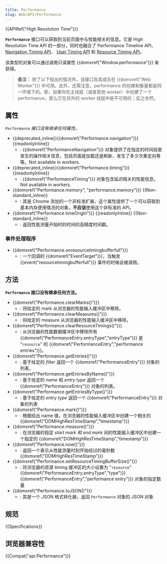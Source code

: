 ```yaml
---
title: Performance
slug: Web/API/Performance
---
```


{{APIRef("High Resolution Time")}}

**`Performance`** 接口可以获取到当前页面中与性能相关的信息。它是 High Resolution Time API 的一部分，同时也融合了 Performance Timeline API、[Navigation Timing API](/zh-CN/docs/Web/API/Navigation_timing_API)、 [User Timing API](/zh-CN/docs/Web/API/User_Timing_API) 和 [Resource Timing API](/zh-CN/docs/Web/API/Resource_Timing_API)。

该类型的对象可以通过调用只读属性 {{domxref("Window.performance")}} 来获得。

> **备注：** 除了以下指出的情况外，该接口及其成员在 {{domxref("Web Worker")}} 中可用。此外，还需注意，performance 的创建和衡量都是同一环境下的。即，如果你在主线程（或者其他 worker）中创建了一个 performance，那么它在另外的 worker 线程中是不可用的；反之亦然。

## 属性

_`Performance` 接口没有继承任何属性。_

- {{deprecated_inline}}{{domxref("Performance.navigation")}} {{readonlyInline}}
  - : {{domxref("PerformanceNavigation")}} 对象提供了在指定的时间段里发生的操作相关信息，包括页面是加载还是刷新、发生了多少次重定向等等。Not available in workers.
- {{deprecated_inline}}{{domxref("Performance.timing")}} {{readonlyInline}}
  - : {{domxref("PerformanceTiming")}} 对象包含延迟相关的性能信息。Not available in workers.
- {{domxref("Performance.memory", "performance.memory")}} {{Non-standard_inline}}
  - : 其是 Chrome 添加的一个非标准扩展，这个属性提供了一个可以获取到基本内存使用情况的对象。**不应该**使用这个非标准的 API。
- {{domxref("Performance.timeOrigin")}} {{readonlyInline}} {{Non-standard_inline}}
  - : 返回性能测量开始时的时间的高精度时间戳。

### 事件处理程序

- {{domxref("Performance.onresourcetimingbufferfull")}}
  - : 一个回调的 {{domxref("EventTarget")}}，当触发 {{event("resourcetimingbufferfull")}} 事件的时候会被调用。

## 方法

**`Performance` 接口没有继承任何方法。**

- {{domxref("Performance.clearMarks()")}}
  - : 将给定的 mark 从浏览器的性能输入缓冲区中移除。
- {{domxref("Performance.clearMeasures()")}}
  - : 将给定的 measure 从浏览器的性能输入缓冲区中移除。
- {{domxref("Performance.clearResourceTimings()")}}
  - : 从浏览器的性能数据缓冲区中移除所有 {{domxref("PerformanceEntry.entryType","entryType")}} 是 "`resource`" 的 {{domxref("PerformanceEntry","performance entries")}}。
- {{domxref("Performance.getEntries()")}}
  - : 基于给定的 _filter_ 返回一个 {{domxref("PerformanceEntry")}} 对象的列表。
- {{domxref("Performance.getEntriesByName()")}}
  - : 基于给定的 _name_ 和 _entry type_ 返回一个 {{domxref("PerformanceEntry")}} 对象的列表。
- {{domxref("Performance.getEntriesByType()")}}
  - : 基于给定的 _entry type_ 返回一个 {{domxref("PerformanceEntry")}} 对象的列表
- {{domxref("Performance.mark()")}}
  - : 根据给出 name 值，在浏览器的性能输入缓冲区中创建一个相关的{{domxref("DOMHighResTimeStamp","timestamp")}}
- {{domxref("Performance.measure()")}}
  - : 在浏览器的指定 _start mark 和 end mark_ 间的性能输入缓冲区中创建一个指定的 {{domxref("DOMHighResTimeStamp","timestamp")}}
- {{domxref("Performance.now()")}}
  - : 返回一个表示从性能测量时刻开始经过的毫秒数 {{domxref("DOMHighResTimeStamp")}}
- {{domxref("Performance.setResourceTimingBufferSize()")}}
  - : 将浏览器的资源 timing 缓冲区的大小设置为 "`resource`" {{domxref("PerformanceEntry.entryType","type")}} {{domxref("PerformanceEntry","performance entry")}} 对象的指定数量
- {{domxref("Performance.toJSON()")}}
  - : 其是一个 JSON 格式转化器，返回 `Performance` 对象的 JSON 对象

## 规范

{{Specifications}}

## 浏览器兼容性

{{Compat("api.Performance")}}
